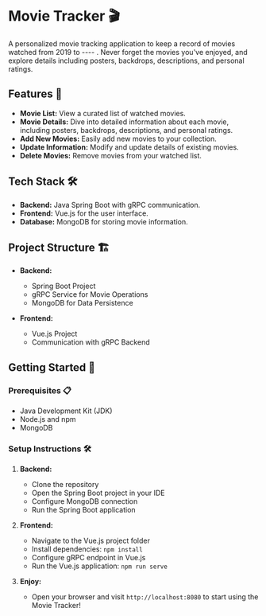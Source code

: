 # Movie Tracker 🎬

A personalized movie tracking application to keep a record of movies watched from 2019 to ---- . Never forget the movies you've enjoyed, and explore details including posters, backdrops, descriptions, and personal ratings.

## Features 🚀

- **Movie List:** View a curated list of watched movies.
- **Movie Details:** Dive into detailed information about each movie, including posters, backdrops, descriptions, and personal ratings.
- **Add New Movies:** Easily add new movies to your collection.
- **Update Information:** Modify and update details of existing movies.
- **Delete Movies:** Remove movies from your watched list.

## Tech Stack 🛠️

- **Backend:** Java Spring Boot with gRPC communication.
- **Frontend:** Vue.js for the user interface.
- **Database:** MongoDB for storing movie information.

## Project Structure 🏗️

- **Backend:**
  - Spring Boot Project
  - gRPC Service for Movie Operations
  - MongoDB for Data Persistence
  
- **Frontend:**
  - Vue.js Project
  - Communication with gRPC Backend

## Getting Started 🚦

### Prerequisites 📋

- Java Development Kit (JDK)
- Node.js and npm
- MongoDB

### Setup Instructions 🛠️

1. **Backend:**
   - Clone the repository
   - Open the Spring Boot project in your IDE
   - Configure MongoDB connection
   - Run the Spring Boot application

2. **Frontend:**
   - Navigate to the Vue.js project folder
   - Install dependencies: `npm install`
   - Configure gRPC endpoint in Vue.js
   - Run the Vue.js application: `npm run serve`

3. **Enjoy:**
   - Open your browser and visit `http://localhost:8080` to start using the Movie Tracker!
